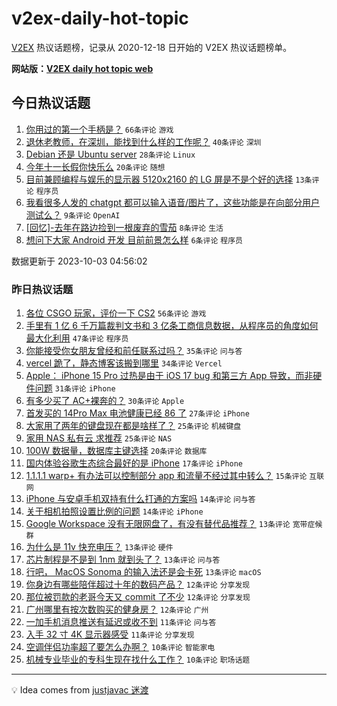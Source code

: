 # v2ex-daily-hot-topic

[V2EX](https://www.v2ex.com/) 热议话题榜，记录从 2020-12-18 日开始的 V2EX 热议话题榜单。

**网站版：[V2EX daily hot topic web](https://boojack.github.io/v2ex-daily-hot-topic-web/)**

## 今日热议话题

<!-- TODAY BEGIN -->

1. [你用过的第一个手柄是？](https://www.v2ex.com/t/978665) `66条评论` `游戏`
1. [退休老教师，在深圳，能找到什么样的工作呢？](https://www.v2ex.com/t/978678) `40条评论` `深圳`
1. [Debian 还是 Ubuntu server](https://www.v2ex.com/t/978670) `28条评论` `Linux`
1. [今年十一长假你快乐么](https://www.v2ex.com/t/978680) `20条评论` `随想`
1. [目前兼顾编程与娱乐的显示器 5120x2160 的 LG 屏是不是个好的选择](https://www.v2ex.com/t/978675) `13条评论` `程序员`
1. [我看很多人发的 chatgpt 都可以输入语音/图片了，这些功能是在向部分用户测试么？](https://www.v2ex.com/t/978677) `9条评论` `OpenAI`
1. [[回忆]-去年在路边捡到一根废弃的雪茄](https://www.v2ex.com/t/978669) `8条评论` `生活`
1. [想问下大家 Android 开发 目前前景怎么样](https://www.v2ex.com/t/978676) `6条评论` `程序员`

数据更新于 2023-10-03 04:56:02

<!-- TODAY END -->

### 昨日热议话题

<!-- YESTERDAY BEGIN -->

1. [各位 CSGO 玩家，评价一下 CS2](https://www.v2ex.com/t/978558) `56条评论` `游戏`
1. [手里有 1 亿 6 千万篇裁判文书和 3 亿条工商信息数据，从程序员的角度如何最大化利用](https://www.v2ex.com/t/978544) `47条评论` `程序员`
1. [你能接受你女朋友曾经和前任联系过吗？](https://www.v2ex.com/t/978595) `35条评论` `问与答`
1. [vercel 跪了，静态博客该搬到哪里](https://www.v2ex.com/t/978574) `34条评论` `Vercel`
1. [Apple： iPhone 15 Pro 过热是由于 iOS 17 bug 和第三方 App 导致，而非硬件问题](https://www.v2ex.com/t/978532) `31条评论` `iPhone`
1. [有多少买了 AC+裸奔的？](https://www.v2ex.com/t/978600) `30条评论` `Apple`
1. [首发买的 14Pro Max 电池健康已经 86 了](https://www.v2ex.com/t/978552) `27条评论` `iPhone`
1. [大家用了两年的键盘现在都是啥样了？](https://www.v2ex.com/t/978550) `25条评论` `机械键盘`
1. [家用 NAS 私有云 求推荐](https://www.v2ex.com/t/978553) `25条评论` `NAS`
1. [100W 数据量，数据库主键选择](https://www.v2ex.com/t/978599) `20条评论` `数据库`
1. [国内体验谷歌生态综合最好的是 iPhone](https://www.v2ex.com/t/978610) `17条评论` `iPhone`
1. [1.1.1.1 warp+ 有办法可以控制部分 app 和流量不经过其中转么？](https://www.v2ex.com/t/978559) `15条评论` `互联网`
1. [iPhone 与安卓手机双持有什么打通的方案吗](https://www.v2ex.com/t/978624) `14条评论` `问与答`
1. [关于相机拍照设置比例的问题](https://www.v2ex.com/t/978546) `14条评论` `iPhone`
1. [Google Workspace 没有无限网盘了，有没有替代品推荐？](https://www.v2ex.com/t/978654) `13条评论` `宽带症候群`
1. [为什么是 11v 快充电压？](https://www.v2ex.com/t/978608) `13条评论` `硬件`
1. [芯片制程是不是到 1nm 就到头了？](https://www.v2ex.com/t/978587) `13条评论` `问与答`
1. [行吧， MacOS Sonoma 的输入法还是会卡死](https://www.v2ex.com/t/978584) `13条评论` `macOS`
1. [你身边有哪些陪伴超过十年的数码产品？](https://www.v2ex.com/t/978640) `12条评论` `分享发现`
1. [那位被罚款的老哥今天又 commit 了不少](https://www.v2ex.com/t/978623) `12条评论` `分享发现`
1. [广州哪里有按次数购买的健身房？](https://www.v2ex.com/t/978578) `12条评论` `广州`
1. [一加手机消息推送有延迟或收不到](https://www.v2ex.com/t/978580) `11条评论` `问与答`
1. [入手 32 寸 4K 显示器感受](https://www.v2ex.com/t/978560) `11条评论` `分享发现`
1. [空调伴侣功率超了要怎么办啊？](https://www.v2ex.com/t/978622) `10条评论` `智能家电`
1. [机械专业毕业的专科生现在找什么工作？](https://www.v2ex.com/t/978614) `10条评论` `职场话题`

<!-- YESTERDAY END -->

---

💡 Idea comes from [justjavac 迷渡](https://github.com/justjavac/)
